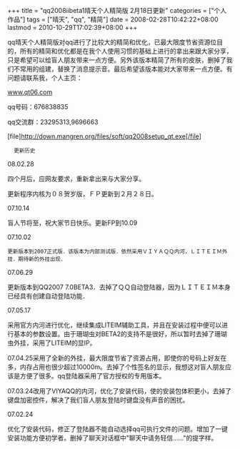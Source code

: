 +++
title = "qq2008iibeta1晴天个人精简版 2月18日更新"
categories = ["个人作品"]
tags = ["晴天", "qq", "精简"]
date = 2008-02-28T10:42:22+08:00
lastmod = 2010-10-29T17:02:39+08:00
+++



qq晴天个人精简版对qq进行了比较大的精简和优化，已最大限度节省资源位目的，所有的精简和优化都是在我个人使用习惯的基础上进行的拿出来跟大家分享，只是希望可以给盲人朋友带来一点方便。另外该版本精简了所有的皮肤，删掉了我们不常用的组建，替换了消息提示音。最后希望该版本能对大家带来一点方便。有问题请联系我，个人主页：

www.qt06.com

qq号码：676838835

qq交流群：23295313,9696663


[file]http://down.mangren.org/files/soft/qq2008setup_qt.exe[/file]

      更新历史

08.02.28

四个月后，应网友要求，重新拿出来与大家分享。

更新程序内核为０８贺岁版，ＦＰ更新到２月２８日。



07.10.14

盲人节将至，祝大家节日快乐。更新FP到10.09

07.10.02

    更新版本到2007正式版．该版本为内部测试版．依然采用ＶＩＹＡＱＱ内河，ＬＩＴＥＩＭ外挂．期待新的外挂出现．



07.06.29

更新版本到QQ2007 7.0BETA3．去掉了ＱＱ自动登陆器，因为ＬＩＴＥＩＭ本身已经具有创建自动登陆功能．

07.05.17

采用官方内河进行优化，继续集成LITEIM辅助工具，并且在安装过程中便可以进行基本的参数设置。由于珊瑚虫对BETA2的支持不是很好，所以暂时去掉了珊瑚虫外挂，采用了LITEIM的显IP。

07.04.25采用了全新的外挂，最大限度节省了资源占用，即使你的号码上好友在多，内存占用也很少超过10000m。去掉了个性签名的显示，我想这对盲人朋友应该是方便了很多。qq登陆器采用了官方授权的专用版本。

07.03.24改用了VIYAQQ的内河，优化了安装代码，使的安装包体积更小，去掉了键盘加密控件，解决了我们盲人朋友登陆时键盘没有声音的困扰。



07.02.24

优化了安装代码，修正了登陆器不能自动选择qq可执行文件的问题。增加了一键安装功能方便初学者。删掉了聊天对话框中"聊天中请务轻信……"的提字样。